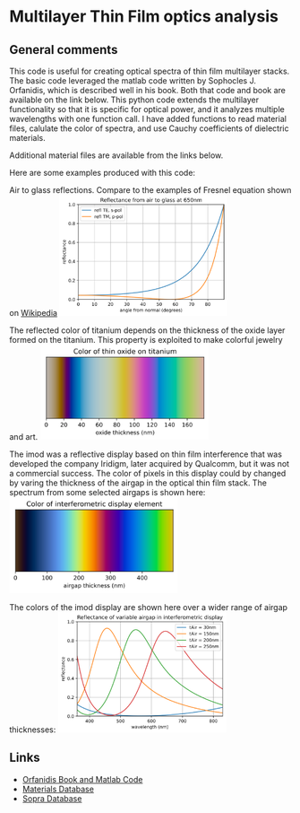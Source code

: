 # Multilayer Thin Film optics analysis

## General comments

This code is useful for creating optical spectra of thin film multilayer stacks. The basic code leveraged the matlab code written by Sophocles J. Orfanidis, which is described well in his book. Both that code and book are available on the link below. This python code extends the multilayer functionality so that it is specific for optical power, and it analyzes multiple wavelengths with one function call. I have added functions to read material files, calulate the color of spectra, and use Cauchy coefficients of dielectric materials.

Additional material files are available from the links below.

Here are some examples produced with this code:

Air to glass reflections. Compare to the examples of Fresnel equation shown on [Wikipedia](https://en.wikipedia.org/wiki/Fresnel_equations)
[<img src="./media/Air2Glass.svg" width="300">]()

The reflected color of titanium depends on the thickness of the oxide layer formed on the titanium. This property is exploited to make colorful jewelry and art.
[<img src="./media/TiOx_color.svg" width="300">]()

The imod was a reflective display based on thin film interference that was developed the company Iridigm, later acquired by Qualcomm, but it was not a commercial success. The color of pixels in this display could by changed by varing the thickness of the airgap in the optical thin film stack. The spectrum from some selected airgaps is shown here:
[<img src="./media/imodColors.svg" width="300">]()

The colors of the imod display are shown here over a wider range of airgap thicknesses:
[<img src="./media/imodSpectrum.svg" width="300">]()

## Links

- [Orfanidis Book and Matlab Code](http://www.ece.rutgers.edu/~orfanidi/ewa)
- [Materials Database](https://refractiveindex.info/)
- [Sopra Database](http://www.sspectra.com/sopra.html)
